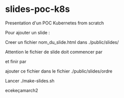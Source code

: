 # slides-poc-k8s
Presentation d'un POC Kubernetes from scratch

Pour ajouter un slide :

Creer un fichier nom_du_slide.html dans ./public/slides/

Attention le fichier de slide doit commencer par <section> et finir par </section>

ajouter ce fichier dans le fichier ./public/slides/ordre

Lancer ./make-slides.sh

ecekeçamarch2
